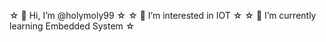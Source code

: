  ☆ 👋 Hi, I’m @holymoly99 ☆
 ☆ 👀 I’m interested in IOT ☆
 ☆ 🌱 I’m currently learning Embedded System ☆


<!---
holymoly99/holymoly99 is a ✨ special ✨ repository because its `README.md` (this file) appears on your GitHub profile.
You can click the Preview link to take a look at your changes.
--->
